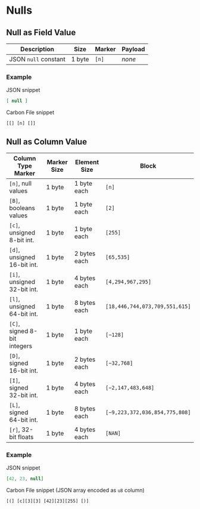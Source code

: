 # Nulls

## Null as Field Value


Description           | Size   | Marker  | Payload |
----------------------|--------|---------|---------|
JSON `null` constant  | 1 byte | `[n]`   | *none*  |

### Example

JSON snippet
```json
[ null ]
```

Carbon File snippet

```
[[] [n] []] 
```

## Null as Column Value


Column Type Marker              | Marker Size | Element Size  | Block                           |
--------------------------------|-------------|---------------|---------------------------------|
`[n]`, null values              | 1 byte      | 1 byte each   | `[n]`                           |
`[B]`, booleans values          | 1 byte      | 1 byte each   | `[2]`                           |
`[c]`, unsigned 8-bit int.      | 1 byte      | 1 byte each   | `[255]`                         |
`[d]`, unsigned 16-bit int.     | 1 byte      | 2 bytes each  | `[65,535]`                      |
`[i]`, unsigned 32-bit int.     | 1 byte      | 4 bytes each  | `[4,294,967,295]`               |
`[l]`, unsigned 64-bit int.     | 1 byte      | 8 bytes each  | `[18,446,744,073,709,551,615]`  |
`[C]`, signed 8-bit integers    | 1 byte      | 1 byte each   | `[−128]`                        |
`[D]`, signed 16-bit int.       | 1 byte      | 2 bytes each  | `[−32,768]`                     |
`[I]`, signed 32-bit int.       | 1 byte      | 4 bytes each  | `[−2,147,483,648]`              |
`[L]`, signed 64-bit int.       | 1 byte      | 8 bytes each  | `[−9,223,372,036,854,775,808]`  |
`[r]`, 32-bit floats            | 1 byte      | 4 bytes each  | `[NAN]`                         |

### Example

JSON snippet
```json
[42, 23, null]
```

Carbon File snippet (JSON array encoded as `u8` column)

```
[(] [c][3][3] [42][23][255] [)]
```